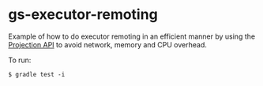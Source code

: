 gs-executor-remoting
====================

Example of how to do executor remoting in an efficient manner by using the [Projection API](http://docs.gigaspaces.com/xap97/query-partial-results.html) to avoid network, memory and CPU overhead.

To run:

	$ gradle test -i
